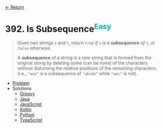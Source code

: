 [&larr; Return](https://hanggrian.github.io/grind-leetcode/)

# 392. Is Subsequence<sup style="color: rgb(0, 184, 163);">Easy</sup>

> Given two strings `s` and `t`, return *`true` if `s` is a **subsequence** of
  `t`, or `false` otherwise.*
>
> A **subsequence** of a string is a new string that is formed from the original
  string by deleting some (can be none) of the characters without disturbing the
  relative positions of the remaining characters. (i.e., `"ace"` is a
  subsequence of `"abcde"` while `"aec"` is not).

- [Problem](https://leetcode.com/problems/is-subsequence/)
- Solutions
  - [Groovy](https://github.com/hanggrian/grind-leetcode/blob/main/groovy/src/main/groovy/problems301_400/IsSubsequence.groovy)
  - [Java](https://github.com/hanggrian/grind-leetcode/blob/main/java/src/main/java/problems301_400/IsSubsequence.java)
  - [JavaScript](https://github.com/hanggrian/grind-leetcode/blob/main/javascript/src/problems301_400/is-subsequence.js)
  - [Kotlin](https://github.com/hanggrian/grind-leetcode/blob/main/kotlin/src/main/kotlin/problems301_400/IsSubsequence.kt)
  - [Python](https://github.com/hanggrian/grind-leetcode/blob/main/python/src/problems301_400/is_subsequence.py)
  - [TypeScript](https://github.com/hanggrian/grind-leetcode/blob/main/typescript/src/problems301_400/is-subsequence.ts)

